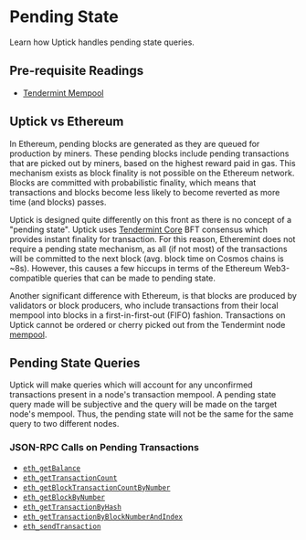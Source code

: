 # Pending State

Learn how Uptick handles pending state queries.

## Pre-requisite Readings

* [Tendermint Mempool](https://docs.tendermint.com/master/tendermint-core/mempool.htm)

## Uptick vs Ethereum

In Ethereum, pending blocks are generated as they are queued for production by miners. These pending blocks include pending transactions that are picked out by miners, based on the highest reward paid in gas. This mechanism exists as block finality is not possible on the Ethereum network. Blocks are committed with probabilistic finality, which means that transactions and blocks become less likely to become reverted as more time (and blocks) passes.

Uptick is designed quite differently on this front as there is no concept of a "pending state". Uptick uses [Tendermint Core](https://docs.tendermint.com/) BFT consensus which provides instant finality for transaction. For this reason, Etheremint does not require a pending state mechanism, as all (if not most) of the transactions will be committed to the next block (avg. block time on Cosmos chains is ~8s). However, this causes a few hiccups in terms of the Ethereum Web3-compatible queries that can be made to pending state.

Another significant difference with Ethereum, is that blocks are produced by validators or block producers, who include transactions from their local mempool into blocks in a first-in-first-out (FIFO) fashion. Transactions on Uptick cannot be ordered or cherry picked out from the Tendermint node [mempool](https://docs.tendermint.com/master/tendermint-core/mempool.html#transaction-ordering).

## Pending State Queries

Uptick will make queries which will account for any unconfirmed transactions present in a node's transaction mempool. A pending state query made will be subjective and the query will be made on the target node's mempool. Thus, the pending state will not be the same for the same query to two different nodes.

### JSON-RPC Calls on Pending Transactions

* [`eth_getBalance`](../../api/json-rpc/endpoints.md#eth_getbalance)
* [`eth_getTransactionCount`](../../api/json-rpc/endpoints.md#eth-gettransactioncount)
* [`eth_getBlockTransactionCountByNumber`](../../api/json-rpc/endpoints.md#eth-getblocktransactioncountbynumber)
* [`eth_getBlockByNumber`](../../api/json-rpc/endpoints.md#eth-getblockbynumber)
* [`eth_getTransactionByHash`](../../api/json-rpc/endpoints.md#eth-gettransactionbyhash)
* [`eth_getTransactionByBlockNumberAndIndex`](../../api/json-rpc/endpoints.md#eth-gettransactionbyblockhashandindex)
* [`eth_sendTransaction`](../../api/json-rpc/endpoints.md#eth-sendtransaction)
